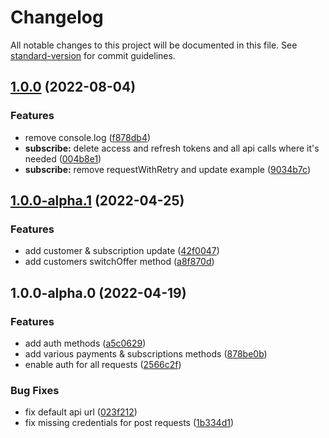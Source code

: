 # Changelog

All notable changes to this project will be documented in this file. See [standard-version](https://github.com/conventional-changelog/standard-version) for commit guidelines.

## [1.0.0](https://github.com/p3ol/subscribe-node-sdk/compare/v1.0.0-alpha.1...v1.0.0) (2022-08-04)


### Features

* remove console.log ([f878db4](https://github.com/p3ol/subscribe-node-sdk/commit/f878db4050f6956f8cd9c8dd4fd530c0c668411d))
* **subscribe:** delete access and refresh tokens and all api calls where it's needed ([004b8e1](https://github.com/p3ol/subscribe-node-sdk/commit/004b8e13adfcf48645b71bc060a1b2da617ee58a))
* **subscribe:** remove requestWithRetry and update example ([9034b7c](https://github.com/p3ol/subscribe-node-sdk/commit/9034b7ce2d7e9a0f0ba8f68e1de900a8376cb0ac))

## [1.0.0-alpha.1](https://github.com/p3ol/subscribe-node-sdk/compare/v1.0.0-alpha.0...v1.0.0-alpha.1) (2022-04-25)


### Features

* add customer & subscription update ([42f0047](https://github.com/p3ol/subscribe-node-sdk/commit/42f00477bf7ffe68da2ead7e5be0bfe6b15d704e))
* add customers switchOffer method ([a8f870d](https://github.com/p3ol/subscribe-node-sdk/commit/a8f870d2b42c4292198a155682060d6333ae22b7))

## 1.0.0-alpha.0 (2022-04-19)


### Features

* add auth methods ([a5c0629](https://github.com/p3ol/subscribe-node-sdk/commit/a5c0629c4a3d367e8c97db1f373211be9a4a7e53))
* add various payments & subscriptions methods ([878be0b](https://github.com/p3ol/subscribe-node-sdk/commit/878be0b34c998ac79c055cf976351f3ec01be256))
* enable auth for all requests ([2566c2f](https://github.com/p3ol/subscribe-node-sdk/commit/2566c2fa742c18bdecf3fed24eca2782b97aa81e))


### Bug Fixes

* fix default api url ([023f212](https://github.com/p3ol/subscribe-node-sdk/commit/023f21208fe499fe147b460bbfd17993adb3aa65))
* fix missing credentials for post requests ([1b334d1](https://github.com/p3ol/subscribe-node-sdk/commit/1b334d1b93f0feadad8b70f33c6a4f0f371bb7a3))
